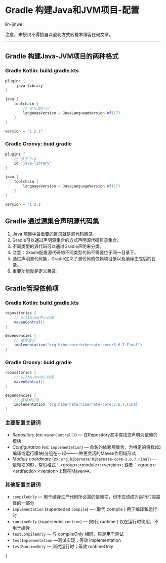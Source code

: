 # Gradle 构建Java和JVM项目-配置

lin-jinwei

注意，未授权不得擅自以盈利方式转载本博客任何文章。

---

## Gradle 构建Java-JVM项目的两种格式

### Gradle Kotlin: build.gradle.kts

```gradle
plugins {
    `java-library`
}

java {
    toolchain {
        // 定义JDK=17
        languageVersion = JavaLanguageVersion.of(17)
    }
}

version = "1.2.1"
```

### Gradle Groovy: buid.gradle

```gradle
plugins {
    // 多了个id
    id 'java-library'
}

java {
    toolchain {
        languageVersion = JavaLanguageVersion.of(17)
    }
}

version = '1.2.1'
```

## Gradle 通过源集合声明源代码集

1. Java 项目中最重要的目录就是源代码目录。
2. Gradle可以通过声明源集合的方式声明源代码目录集合。
3. 不同类型的源代码可以通过Gradle声明来分类。
4. 注意：Gradle配置源代码的不同类型代码不需要位于同一目录下。
5. 通过声明源代码集，Gradle定义了源代码的依赖项目录以及编译生成后的目录。
6. 重要功能就是定义目录。

## Gradle管理依赖项

### Gradle Kotlin: build.gradle.kts

```gradle
repositories {
    // 引入Maven中心仓库
    mavenCentral()
}

dependencies {
    // 括号定义
    implementation("org.hibernate:hibernate-core:3.6.7.Final")
}
```

### Gradle Groovy: buid.gradle

```gradle
repositories {
    // 引入Maven中心仓库
    mavenCentral()
}

dependencies {
    // 直接单引号
    implementation 'org.hibernate:hibernate-core:3.6.7.Final'
}
```

### 主要配置关键词


* *Repository* (ex: `mavenCentral()`) —  在Repository其中查找您声明为依赖的模块
* *Configuration* (ex: `implementation`) — 命名的依赖项集合，为特定的目标(如编译或运行模块)分组在一起——一种更灵活的Maven作用域形式
* *Module coordinate* (ex: `org.hibernate:hibernate-core-3.6.7.Final`) — 依赖项的ID，常见格式：\<group\>:\<module\>:\<version\>; 或者：\<group\>:\<artifactld\>:\<version\>出现在Maven中。

### 其他配置关键词

* `compileOnly` — 用于编译生产代码所必需的依赖项，但不应该成为运行时类路径的一部分
* `implementation` (supersedes `compile`) — (取代 compile ) 用于编译和运行时
* `runtimeOnly` (supersedes `runtime`) — (取代 runtime ) 仅在运行时使用，不用于编译
* `testCompileOnly` — 与 compileOnly 相同，只是用于测试
* `testImplementation` —测试实现；等效 implementation
* `testRuntimeOnly` — 测试运行时；等效 runtimeOnly














1
